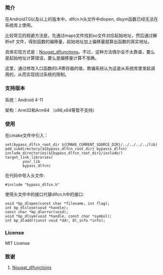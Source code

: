 
### 简介

在Android7.0以及以上的版本中，dlfcn.h头文件中dlopen, dlsym函数已经无法在系统库上使用。

比较常见的规避方法是，先通过maps文件找到so文件对应起始地址，然后通过解析elf 文件，得到函数的偏移量，起始地址加上偏移量就算出函数的真实地址。

具体实现方式是：[Nougat_dlfunctions](https://github.com/avs333/Nougat_dlfunctions)。不过，这种方法偶尔会不太靠谱，要么是起始地址计算错误，要么是偏移量计算不准确。

这里，通过修改入口函数的LR寄存器的值，欺骗系统认为这是从系统库里发起调用的，从而实现绕过系统的限制。

### 支持版本

系统：Android 4-11

架构：Arm32和Arm64 （x86,x64等暂不支持）

### 使用
在cmake文件中引入：
```
set(bypass_dlfcn_root_dir ${CMAKE_CURRENT_SOURCE_DIR}/../../../../lib)
add_subdirectory(${bypass_dlfcn_root_dir} bypasss_dlfcn)
include_directories(${bypass_dlfcn_root_dir}/include/)
target_link_libraries(
        your_lib
        bypass_dlfcn)
```
在代码中导入头文件:
```
#include "bypass_dlfcn.h"
```
使用头文件中的接口代替dlfcn.h中的接口:
```
void *bp_dlopen(const char *filename, int flag);
int bp_dlclose(void *handle);
const char *bp_dlerror(void);
void *bp_dlsym(void *handle, const char *symbol);
int bp_dladdr(const void *ddr, Dl_info *info);
```
### License
MIT License

### 致谢

1. [Nougat_dlfunctions](https://github.com/avs333/Nougat_dlfunctions)
